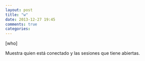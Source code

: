 ```yaml
---
layout: post
title: "w"
date: 2013-12-27 19:45
comments: true
categories: 
---
```

[who]

Muestra quien está conectado y las sesiones que tiene abiertas.

